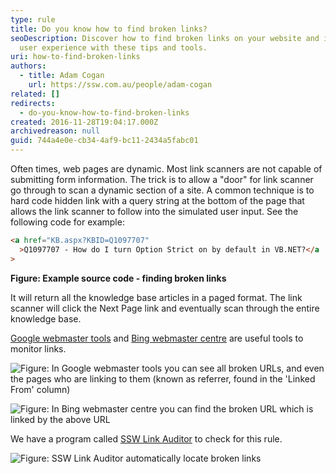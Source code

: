 ```yaml
---
type: rule
title: Do you know how to find broken links?
seoDescription: Discover how to find broken links on your website and improve
  user experience with these tips and tools.
uri: how-to-find-broken-links
authors:
  - title: Adam Cogan
    url: https://ssw.com.au/people/adam-cogan
related: []
redirects:
  - do-you-know-how-to-find-broken-links
created: 2016-11-28T19:04:17.000Z
archivedreason: null
guid: 744a4e0e-cb34-4af9-bc11-2434a5fabc01
---
```


Often times, web pages are dynamic. Most link scanners are not capable of submitting form information. The trick is to allow a "door" for link scanner go through to scan a dynamic section of a site. A common technique is to hard code hidden link with a query string at the bottom of the page that allows the link scanner to follow into the simulated user input. See the following code for example:

<!--endintro-->

```html
<a href="KB.aspx?KBID=Q1097707"
  >Q1097707 - How do I turn Option Strict on by default in VB.NET?</a
>
```

**Figure: Example source code - finding broken links**

It will return all the knowledge base articles in a paged format. The link scanner will click the Next Page link and eventually scan through the entire knowledge base.

[Google webmaster tools](https://www.google.com/webmasters) and [Bing webmaster centre](http://www.bing.com/toolbox/webmaster/) are useful tools to monitor links.

![Figure: In Google webmaster tools you can see all broken URLs, and even the pages who are linking to them (known as referrer, found in the 'Linked From' column)](GoogleWebMaster.jpg)

![Figure: In Bing webmaster centre you can find the broken URL which is linked by the above URL](BingWebMaster.jpg)

We have a program called [SSW Link Auditor](https://sswlinkauditor.com/) to check for this rule.

![Figure: SSW Link Auditor automatically locate broken links](link-auditor-scan.jpg)










